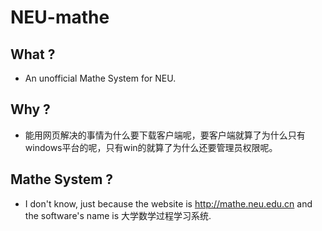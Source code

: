 # NEU-mathe
## What ?

* An unofficial Mathe System for NEU.

## Why ?

* 能用网页解决的事情为什么要下载客户端呢，要客户端就算了为什么只有windows平台的呢，只有win的就算了为什么还要管理员权限呢。

## Mathe System ?

* I don't know, just because the website is http://mathe.neu.edu.cn and the software's name is 大学数学过程学习系统.
